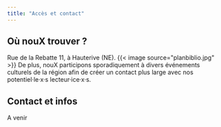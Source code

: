 ```yaml
---
title: "Accès et contact"
---
```


## Où nouX trouver ?

Rue de la Rebatte 11, à Hauterive (NE). {{< image source="planbiblio.jpg" >}}
De plus, nouX participons sporadiquement à divers événements culturels de la région afin de créer un contact plus large avec nos potentiel·le·x·s lecteur·ice·x·s.

## Contact et infos
A venir

